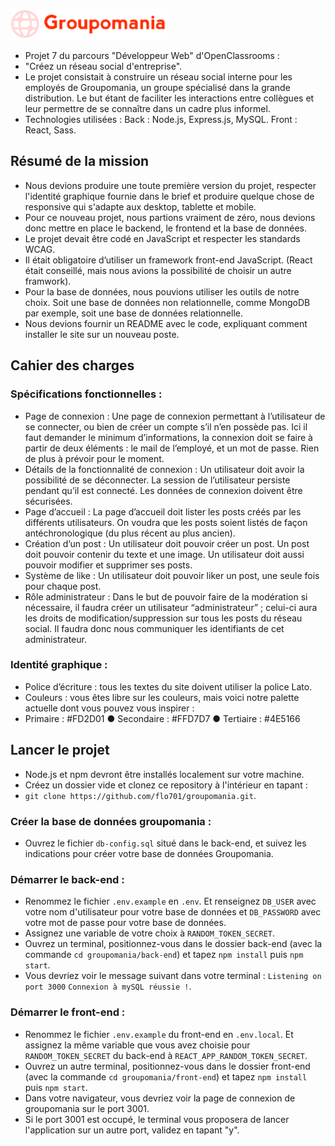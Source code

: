 ![Logo Groupomania](https://github.com/flo701/groupomania/blob/2eb63fe0bd9b867be2b97601ae3ac6271348b7ac/front-end/src/assets/logo/icon-left-font-2.png)

- Projet 7 du parcours "Développeur Web" d'OpenClassrooms :
- "Créez un réseau social d'entreprise".
- Le projet consistait à construire un réseau social interne pour les employés de Groupomania, un groupe
spécialisé dans la grande distribution. Le but étant de faciliter les interactions entre collègues et leur permettre de se connaître dans un cadre plus informel. 
- Technologies utilisées : Back : Node.js, Express.js, MySQL. Front : React, Sass.

## Résumé de la mission 
- Nous devions produire une toute première version du projet, respecter l'identité graphique fournie dans le brief et produire quelque chose de responsive qui s'adapte aux desktop, tablette et mobile.
- Pour ce nouveau projet, nous partions vraiment de zéro, nous devions donc mettre en place le backend, le frontend et la base de données.
- Le projet devait être codé en JavaScript et respecter les standards WCAG.
- Il était obligatoire d’utiliser un framework front-end JavaScript. (React était conseillé, mais nous avions la possibilité de choisir un autre framwork).
- Pour la base de données, nous pouvions utiliser les outils de notre choix. Soit une base de données non relationnelle, comme MongoDB par exemple, soit une base de données relationnelle.
- Nous devions fournir un README avec le code, expliquant comment installer le site sur un nouveau poste.

## Cahier des charges 
### Spécifications fonctionnelles : 
- Page de connexion : Une page de connexion permettant à l’utilisateur de se connecter, ou bien
de créer un compte s’il n’en possède pas. Ici il faut demander le minimum d’informations, la connexion doit se faire à partir de deux éléments : le mail de l’employé, et un mot de passe. Rien de plus à prévoir pour le moment.
- Détails de la fonctionnalité de connexion : Un utilisateur doit avoir la possibilité de se déconnecter.
La session de l’utilisateur persiste pendant qu’il est connecté. Les données de connexion doivent être sécurisées.
- Page d’accueil : La page d’accueil doit lister les posts créés par les différents utilisateurs.
On voudra que les posts soient listés de façon antéchronologique (du plus récent au plus ancien).
- Création d’un post : Un utilisateur doit pouvoir créer un post. Un post doit pouvoir contenir du texte et une image. Un utilisateur doit aussi pouvoir modifier et supprimer ses posts.
- Système de like : Un utilisateur doit pouvoir liker un post, une seule fois pour chaque post.
- Rôle administrateur : Dans le but de pouvoir faire de la modération si nécessaire, il faudra créer
un utilisateur “administrateur” ; celui-ci aura les droits de modification/suppression sur tous les posts du réseau social. Il faudra donc nous communiquer les identifiants de cet administrateur.

### Identité graphique :
- Police d’écriture : tous les textes du site doivent utiliser la police Lato.
- Couleurs : vous êtes libre sur les couleurs, mais voici notre palette actuelle dont vous pouvez vous inspirer :
- Primaire : #FD2D01
● Secondaire : #FFD7D7
● Tertiaire : #4E5166


## Lancer le projet 
- Node.js et npm devront être installés localement sur votre machine.
- Créez un dossier vide et clonez ce repository à l'intérieur en tapant : 
- `git clone https://github.com/flo701/groupomania.git`.

### Créer la base de données groupomania :
- Ouvrez le fichier `db-config.sql` situé dans le back-end, et suivez les indications pour créer votre base de données Groupomania.

### Démarrer le back-end : 
- Renommez le fichier `.env.example` en `.env`. Et renseignez `DB_USER` avec votre nom d'utilisateur pour votre base de données et `DB_PASSWORD` avec votre mot de passe pour votre base de données.
- Assignez une variable de votre choix à `RANDOM_TOKEN_SECRET`.
- Ouvrez un terminal, positionnez-vous dans le dossier back-end (avec la commande `cd groupomania/back-end`) et tapez `npm install` puis `npm start`.
- Vous devriez voir le message suivant dans votre terminal : `Listening on port 3000` `Connexion à mySQL réussie !`.

### Démarrer le front-end :
- Renommez le fichier `.env.example` du front-end en `.env.local`. 
Et assignez la même variable que vous avez choisie pour `RANDOM_TOKEN_SECRET` du back-end à `REACT_APP_RANDOM_TOKEN_SECRET`.
- Ouvrez un autre terminal, positionnez-vous dans le dossier front-end (avec la commande `cd groupomania/front-end`) et tapez `npm install` puis `npm start`.
- Dans votre navigateur, vous devriez voir la page de connexion de groupomania sur le port 3001.
- Si le port 3001 est occupé, le terminal vous proposera de lancer l'application sur un autre port, validez en tapant "y".






